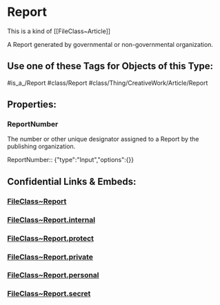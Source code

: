 ﻿---
limit: 9
mapWithTag: true
excludes: 
icon: link-2
version: "2.0"
tagNames:
  - class/Report
  - class/Thing/CreativeWork/Article/Report
  - is_a_/Report
  - schema-org/Report
tags:
  - class/FileClass
  - class/Report
  - is_a_/Report
  - class/Thing/CreativeWork/Article/Report
extends: FileClass~Thing/FileClass~CreativeWork/FileClass~Article
fields:
  - id: 8WSVTI
    name: ReportNumber
    options: {}
    type: Input
    path: ""
---

# Report
This is a kind of [[FileClass~Article]]

A Report generated by governmental or non-governmental organization.


## Use one of these Tags for Objects of this Type:

#is_a_/Report
#class/Report
#class/Thing/CreativeWork/Article/Report

## Properties:

### ReportNumber
The number or other unique designator assigned to a Report by the publishing organization.

ReportNumber:: {"type":"Input","options":{}}



## Confidential Links & Embeds: 

### [FileClass~Report](/_public/fileClass/FileClass~Thing/FileClass~CreativeWork/FileClass~Article/FileClass~Report.md) 

### [FileClass~Report.internal](/_internal/fileClass/FileClass~Thing/FileClass~CreativeWork/FileClass~Article/FileClass~Report.internal.md) 

### [FileClass~Report.protect](/_protect/fileClass/FileClass~Thing/FileClass~CreativeWork/FileClass~Article/FileClass~Report.protect.md) 

### [FileClass~Report.private](/_private/fileClass/FileClass~Thing/FileClass~CreativeWork/FileClass~Article/FileClass~Report.private.md) 

### [FileClass~Report.personal](/_personal/fileClass/FileClass~Thing/FileClass~CreativeWork/FileClass~Article/FileClass~Report.personal.md) 

### [FileClass~Report.secret](/_secret/fileClass/FileClass~Thing/FileClass~CreativeWork/FileClass~Article/FileClass~Report.secret.md) 
